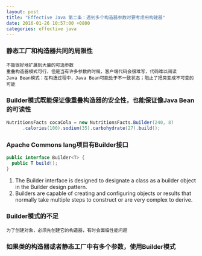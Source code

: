 ```yaml
---
layout: post
title: "Effective Java 第二条：遇到多个构造器参数时要考虑用构建器"
date: 2016-01-26 10:57:00 +0800
categories: effective java
---
```

### 静态工厂和构造器共同的局限性
`不能很好地扩展到大量的可选参数`<br>
`重叠构造器模式可行，但是当有许多参数的时候，客户端代码会很难写，代码难以阅读`<br>
`Java Bean模式：在构造过程中，Java Bean可能处于不一致状态；阻止了把类变成不可变的可能`

### Builder模式既能保证像重叠构造器的安全性，也能保证像Java Bean的可读性
```java
NutritionsFacts cocaCola = new NutritionsFacts.Builder(240, 8)
      .calories(100).sodium(35).carbohydrate(27).build();
```

### Apache Commons lang项目有Builder接口
```java
public interface Builder<T> {
  public T build();
}
```

1. The Builder interface is designed to designate a class as a builder object in the Builder design pattern.
2. Builders are capable of creating and configuring objects or results that normally take multiple steps to construct or are very complex to derive.

### Builder模式的不足
`为了创建对象，必须先创建它的构造器，有时会面临性能问题`

### 如果类的构造器或者静态工厂中有多个参数，使用Builder模式
